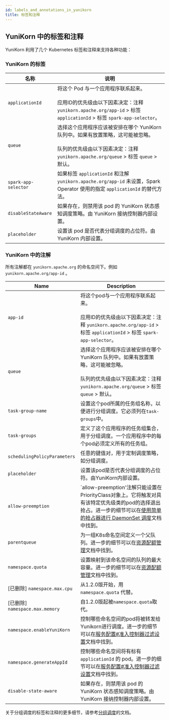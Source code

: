 ```yaml
---
id: labels_and_annotations_in_yunikorn
title: 标签和注释
---
```

<!--
Licensed to the Apache Software Foundation (ASF) under one
or more contributor license agreements.  See the NOTICE file
distributed with this work for additional information
regarding copyright ownership.  The ASF licenses this file
to you under the Apache License, Version 2.0 (the
"License"); you may not use this file except in compliance
with the License.  You may obtain a copy of the License at

  http://www.apache.org/licenses/LICENSE-2.0

Unless required by applicable law or agreed to in writing,
software distributed under the License is distributed on an
"AS IS" BASIS, WITHOUT WARRANTIES OR CONDITIONS OF ANY
KIND, either express or implied.  See the License for the
specific language governing permissions and limitations
under the License.
-->

## YuniKorn 中的标签和注释
YuniKorn 利用了几个 Kubernetes 标签和注释来支持各种功能：

### YuniKorn 的标签
| 名称                   | 说明                                                                                                                            |
|----------------------|-------------------------------------------------------------------------------------------------------------------------------|
| `applicationId`      | 将这个 Pod 与一个应用程序联系起来。<br/><br/>应用ID的优先级由以下因素决定：注释 `yunikorn.apache.org/app-id` > 标签 `applicationId` > 标签 `spark-app-selector`。 |
| `queue`              | 选择这个应用程序应该被安排在哪个 YuniKorn 队列中。如果有放置策略，这可能被忽略。<br/><br/>队列的优先级由以下因素决定：注释 `yunikorn.apache.org/queue` > 标签 `queue` > 默认。        |
| `spark-app-selector` | 如果标签 `applicationId` 和注解 `yunikorn.apache.org/app-id` 未设置，Spark Operator 使用的指定 `applicationId` 的替代方法。                         |
| `disableStateAware`  | 如果存在，则禁用该 pod 的 YuniKorn 状态感知调度策略。由 YuniKorn 接纳控制器内部设置。                                                                       |
| `placeholder`        | 设置该 pod 是否代表分组调度的占位符。由 YuniKorn 内部设置。                                                                                         |

### YuniKorn 中的注解
所有注解都在 `yunikorn.apache.org` 的命名空间下。例如 `yunikorn.apache.org/app-id` 。

| Name                         | Description                                                                                                                              |
|------------------------------|------------------------------------------------------------------------------------------------------------------------------------------|
| `app-id`                     | 将这个pod与一个应用程序联系起来。<br/><br/>应用ID的优先级由以下因素决定：注释 `yunikorn.apache.org/app-id` > 标签 `applicationId` > 标签 `spark-app-selector`。              |
| `queue`                      | 选择这个应用程序应该被安排在哪个 YuniKorn 队列中。如果有放置策略，这可能被忽略。<br/><br/>队列的优先级由以下因素决定：注释 `yunikorn.apache.org/queue` > 标签 `queue` > 默认。                   |
| `task-group-name`            | 设置这个pod所属的任务组名称，以便进行分组调度。它必须列在`task-groups`中。                                                                                            |
| `task-groups`                | 定义了这个应用程序的任务组集合，用于分组调度。一个应用程序中的每个pod必须定义所有的任务组。                                                                                          |
| `schedulingPolicyParameters` | 任意的键值对，用于定制调度策略，如分组调度。                                                                                                                   |
| `placeholder`                | 设置该pod是否代表分组调度的占位符。由YuniKorn内部设置。                                                                                                        |
| `allow-preemption`           | `allow-preemption'注解只能设置在PriorityClass对象上。它将触发对具有该特定优先级类的pod的选择退出抢占。进一步的细节可以在[使用简单的抢占器进行 DaemonSet 调度](../design/simple_preemptor)文档中找到。 |
| `parentqueue`                | 为一组K8s命名空间定义一个父队列。进一步的细节可以在[资源配额管理](resource_quota_management#命名空间的父队列映射)文档中找到。                                                          |
| `namespace.quota`            | 设置映射到该命名空间的队列的最大容量。进一步的细节可以在[资源配额管理](resource_quota_management#命名空间配额)文档中找到。                                                             |
| [已删除] `namespace.max.cpu`    | 从1.2.0版开始，用 `namespace.quota` 代替。                                                                                                        |
| [已删除] `namespace.max.memory` | 自1.2.0版起被`namespace.quota`取代。                                                                                                            |
| `namespace.enableYuniKorn`   | 控制哪些命名空间的pod将被转发给Yunikorn进行调度。进一步的细节可以在[服务配置#准入控制器过滤设置](service_config#准入控制器过滤设置)文档中找到。                                                  |
| `namespace.generateAppId`    | 控制哪些命名空间将有标有 `applicationId` 的 pod。进一步的细节可以在[服务配置#准入控制器过滤设置](service_config#准入控制器过滤设置)文档中找到。                                             |
| `disable-state-aware`        | 如果存在，则禁用该 pod 的 YuniKorn 状态感知调度策略。由 YuniKorn 接纳控制器内部设置。                                                                                  |

关于分组调度的标签和注释的更多细节，请参考[分组调度](../user_guide/gang_scheduling.md)的文档。
